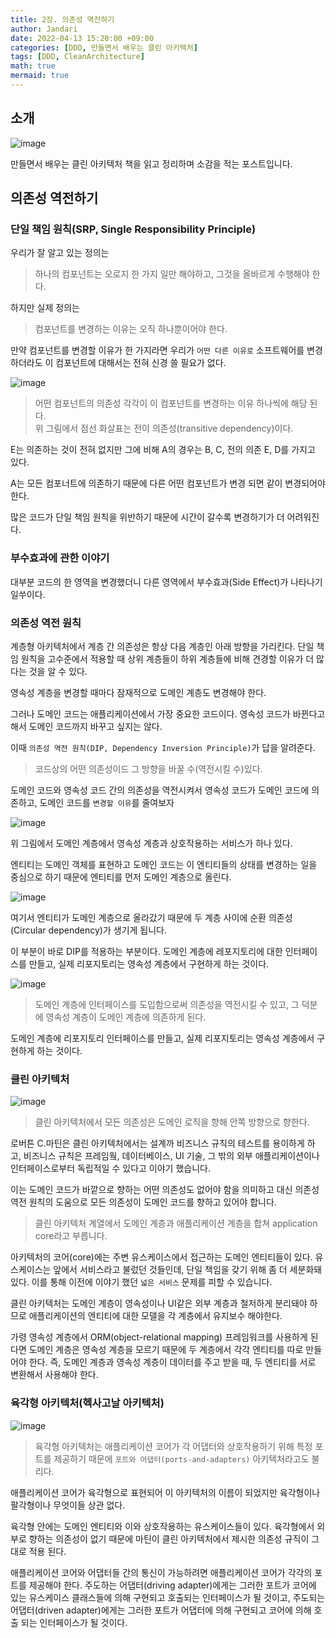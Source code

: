 ```yaml
---
title: 2장. 의존성 역전하기
author: Jandari
date: 2022-04-13 15:20:00 +09:00
categories: [DDD, 만들면서 배우는 클린 아키텍처]
tags: [DDD, CleanArchitecture]
math: true
mermaid: true
---
```


## 소개

![image](/assets/img/post/2022-04-13-MakeLearnCleanArchitecture_ch2/1.jpg)

만들면서 배우는 클린 아키텍처 책을 읽고 정리하며 소감을 적는 포스트입니다.

## 의존성 역전하기

### 단일 책임 원칙(SRP, Single Responsibility Principle)

우리가 잘 알고 있는 정의는

> 하나의 컴포넌트는 오로지 한 가지 일만 해야하고, 그것을 올바르게 수행해야 한다.

하지만 실제 정의는

> 컴포넌트를 변경하는 이유는 오직 하나뿐이어야 한다.

만약 컴포넌트를 변경할 이유가 한 가지라면 우리가 `어떤 다른 이유로` 소프트웨어를 변경하더라도 이 컴포넌트에 대해서는 전혀 신경 쓸 필요가 없다.

![image](/assets/img/post/2022-04-13-MakeLearnCleanArchitecture_ch2/2.jpg)
> 어떤 컴포넌트의 의존성 각각이 이 컴포넌트를 변경하는 이유 하나씩에 해당 된다. <br/>
> 위 그림에서 점선 화살표는 전이 의존성(transitive dependency)이다.

E는 의존하는 것이 전혀 없지만 그에 비해 A의 경우는 B, C, 전의 의존 E, D를 가지고 있다.

A는 모든 컴포너트에 의존하기 때문에 다른 어떤 컴포넌트가 변경 되면 같이 변경되어야 한다.

많은 코드가 단일 책임 원칙을 위반하기 때문에 시간이 갈수록 변경하기가 더 어려워진다.

### 부수효과에 관한 이야기

대부분 코드의 한 영역을 변경했더니 다른 영역에서 부수효과(Side Effect)가 나타나기 일쑤이다.

### 의존성 역전 원칙

계층형 아키텍처에서 계층 간 의존성은 항상 다음 계층인 아래 방향을 가리킨다. 단일 책임 원칙을 고수준에서 적용할 때 상위 계층들이 하위 계층들에 비해 견경할 이유가 더 많다는 것을 알 수 있다.

영속성 계층을 변경할 때마다 잠재적으로 도메인 계층도 변경해야 한다.

그러나 도메인 코드는 애플리케이션에서 가장 중요한 코드이다. 영속성 코드가 바뀐다고 해서 도메인 코드까지 바꾸고 싶지는 않다.

이때 `의존성 역전 원칙(DIP, Dependency Inversion Principle)`가 답을 알려준다.

> 코드상의 어떤 의존성이드 그 방향을 바꿀 수(역전시킬 수)있다.

도메인 코드와 영속성 코드 간의 의존성을 역전시켜서 영속성 코드가 도메인 코드에 의존하고, 도메인 코드를 `변경할 이유`를 줄여보자

![image](/assets/img/post/2022-04-13-MakeLearnCleanArchitecture_ch2/3.jpg)

위 그림에서 도메인 계층에서 영속성 계층과 상호작용하는 서비스가 하나 있다.

엔티티는 도메인 객체를 표현하고 도메인 코드는 이 엔티티들의 상태를 변경하는 일을 중심으로 하기 때문에 엔티티를 먼저 도메인 계층으로 올린다.

![image](/assets/img/post/2022-04-13-MakeLearnCleanArchitecture_ch2/4.jpg)

여기서 엔티티가 도메인 계층으로 올라갔기 때문에 두 계층 사이에 순환 의존성(Circular dependency)가 생기게 됩니다.

이 부분이 바로 DIP를 적용하는 부분이다. 도메인 계층에 레포지토리에 대한 인터페이스를 만들고, 실제 리포지토리는 영속성 계층에서 구현하게 하는 것이다.

![image](/assets/img/post/2022-04-13-MakeLearnCleanArchitecture_ch2/5.jpg)
> 도메인 계층에 인터페이스를 도입함으로써 의존성을 역전시킬 수 있고, 그 덕분에 영속성 계층이 도메인 계층에 의존하게 된다.

도메인 계층에 리포지토리 인터페이스를 만들고, 실제 리포지토리는 영속성 계층에서 구현하게 하는 것이다.

### 클린 아키텍처

![image](/assets/img/post/2022-04-13-MakeLearnCleanArchitecture_ch2/6.jpg)
> 클린 아키텍처에서 모든 의존성은 도메인 로직을 향해 안쪽 방향으로 향한다.

로버튼 C.마틴은 클린 아키텍처에서는 설계까 비즈니스 규칙의 테스트를 용이하게 하고, 비즈니스 규칙은 프레임웤, 데이터베이스, UI 기술, 그 밖의 외부 애플리케이션이나 인터페이스로부터 독립적일 수 있다고 이야기 했습니다.

이는 도메인 코드가 바깥으로 향하는 어떤 의존성도 없어야 함을 의미하고 대신 의존성 역전 원칙의 도움으로 모든 의존성이 도메인 코드를 향하고 있어야 합니다.

> 클린 아키텍처 계열에서 도메인 계층과 애플리케이션 계층을 합쳐 application core라고 부릅니다.

아키텍처의 코어(core)에는 주변 유스케이스에서 접근하는 도메인 엔티티들이 있다. 유스케이스는 앞에서 서비스라고 불렀던 것들인데, 단일 책임을 갖기 위해 좀 더 세분화돼 있다. 이를 통해 이전에 이야기 했던 `넓은 서비스` 문제를 피할 수 있습니다.

클린 아키텍처는 도메인 계층이 영속성이나 UI같은 외부 계층과 철저하게 분리돼야 하므로 애플리케이션의 엔티티에 대한 모델을 각 계층에서 유지보수 해야한다.

가령 영속성 계층에서 ORM(object-relational mapping) 프레임워크를 사용하게 된다면 도메인 계층은 영속성 계층을 모르기 때문에 두 계층에서 각각 엔티티를 따로 만들어야 한다. 즉, 도메인 계층과 영속성 계층이 데이터를 주고 받을 때, 두 엔티티를 서로 변환해서 사용해야 한다. 

### 육각형 아키텍처(헥사고날 아키텍처)

![image](/assets/img/post/2022-04-13-MakeLearnCleanArchitecture_ch2/7.jpg)
> 육각형 아키텍처는 애플리케이션 코어가 각 어댑터와 상호작용하기 위해 특정 포트를 제공하기 때문에 `포트와 어댑터(ports-and-adapters)` 아키텍처라고도 불리다.

애플리케이션 코어가 육각형으로 표현되어 이 아키텍처의 이름이 되었지만 육각형이나 팔각형이나 무엇이들 상관 없다.

육각형 안에는 도메인 엔티티와 이와 상호작용하는 유스케이스들이 있다. 육각형에서 외부로 향하는 의존성이 없기 때문에 마틴이 클린 아키텍처에서 제시한 의존성 규직이 그대로 적용 된다.

애플리케이션 코어와 어댑터들 간의 통신이 가능하려면 애플리케이션 코어가 각각의 포트를 제공해야 한다. 주도하는 어댑터(driving adapter)에게는 그러한 포트가 코어에 있는 유스케이스 클래스들에 의해 구현되고 호출되는 인터페이스가 될 것이고, 주도되는 어댑터(driven adapter)에게는 그러한 포트가 어댑터에 의해 구현되고 코어에 의해 호출 되는 인터페이스가 될 것이다.

